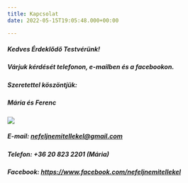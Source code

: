 ```yaml
---
title: Kapcsolat
date: 2022-05-15T19:05:48.000+00:00

---
```

##### Kedves Érdeklődő Testvérünk!

##### Várjuk kérdését telefonon, e-mailben és a facebookon.

##### Szeretettel köszöntjük: 

##### Mária és Ferenc

![](https://cdn.forestry.io/res2/g-KfSKFxNC-rJvxiZR9pXYk_QAMIuRflj6wqSO640YU/fit/512/512/sm/0/aHR0cHM6Ly9hcHAu/Zm9yZXN0cnkuaW8v/cmFpbHMvYWN0aXZl/X3N0b3JhZ2UvYmxv/YnMvZXlKZmNtRnBi/SE1pT25zaWJXVnpj/MkZuWlNJNklrSkJh/SEJDU21jNGNtaE5Q/U0lzSW1WNGNDSTZi/blZzYkN3aWNIVnlJ/am9pWW14dllsOXBa/Q0o5ZlE9PS0tYTgz/YzY3M2VhMGNjYzZl/ZGZkMzA4MDYzMGU4/MTg1NjY5MzAyN2Yy/MS9HWU9SX0FQUl9z/em9yb2xhcEE1X3Fy/a29kLnBuZw)

##### **E-mail:** nefeljnemitellekel@gmail.com

##### **Telefon:** +36 20 823 2201 (Mária)

##### **Facebook:** https://www.facebook.com/nefeljnemitellekel

##### 